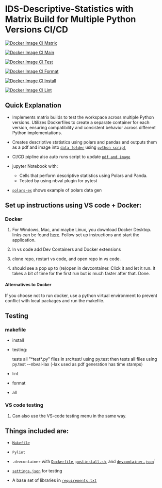 # IDS-Descriptive-Statistics with Matrix Build for Multiple Python Versions CI/CD

[![Docker Image CI Matrix](https://github.com/Nathan-Bush46/IDS706-Matrix-Build/actions/workflows/matrix_test.yml/badge.svg)](https://github.com/Nathan-Bush46/IDS706-Matrix-Build/actions/workflows/matrix_test.yml)


[![Docker Image CI Main](https://github.com/Nathan-Bush46/IDS706-Matrix-Build/actions/workflows/main.yml/badge.svg)](https://github.com/Nathan-Bush46/IDS706-Matrix-Build/actions/workflows/main.yml)

[![Docker Image CI Test](https://github.com/Nathan-Bush46/IDS706-Matrix-Build/actions/workflows/test.yml/badge.svg)](https://github.com/Nathan-Bush46/IDS706-Matrix-Build/actions/workflows/test.yml)

[![Docker Image CI Format](https://github.com/Nathan-Bush46/IDS706-Matrix-Build/actions/workflows/format.yml/badge.svg)](https://github.com/Nathan-Bush46/IDS706-Matrix-Build/actions/workflows/format.yml)

[![Docker Image CI Install](https://github.com/Nathan-Bush46/IDS706-Matrix-Build/actions/workflows/install.yml/badge.svg)](https://github.com/Nathan-Bush46/IDS706-Matrix-Build/actions/workflows/install.yml)

[![Docker Image CI Lint](https://github.com/Nathan-Bush46/IDS706-Matrix-Build/actions/workflows/lint.yml/badge.svg)](https://github.com/Nathan-Bush46/IDS706-Matrix-Build/actions/workflows/lint.yml)


## Quick Explanation

* Implements matrix builds to test the workspace across multiple Python versions. Utilizes Dockerfiles to create a separate container for each version, ensuring compatibility and consistent behavior across different Python implementations.

* Creates descriptive statistics using polars and pandas and outputs them as a pdf and image into [`data folder`](./src/main_workspace/outputs) using [`python script`](./src/main_workspace/stats_pdf.py)
* CI/CD pipline also auto runs script to update [`pdf and image`](./src/main_workspace/outputs)

* jupyter Notebook with: 
    * Cells that perform descriptive statistics using Polars and Panda.
    * Tested by using nbval plugin for pytest
 
* [`polars-ex`](src/main_workspace/polars_example.py) shows example of polars data gen

## Set up instructions using VS code + Docker: 
### Docker
1. For Windows, Mac, and maybe Linux, you download Docker Desktop. links can be found [here](https://docs.docker.com/engine/install/). Follow set up instructions and start the application.

2. In vs code add Dev Containers and Docker extensions 

3. clone repo, restart vs code, and open repo in vs code.

4. should see a pop up to (re)open in devcontainer. Click it and let it run. It takes a bit of time for the first run but is much faster after that. Done.

#### Alternatives to Docker
If you choose not to run docker, use a python virtual environment to prevent conflict with local packages and run the makefile.
 
## Testing

### makefile  
* install

* testing:

    tests all "\*test\*.py" files in src/test/ using py.test then tests all files using py.test --nbval-lax (-lax used as pdf generation has time stamps)

* lint

* format

* all 

### VS code testing  
1. Can also use the VS-code testing menu in the same way.

## Things included are:

* [`Makefile`](Makefile)

* `Pylint`

* `.devcontainer` with [`Dockerfile`](/.devcontainer/Dockerfile), [`postinstall.sh`](/.devcontainer/postinstall.sh), and [`devcontainer.json`](/.devcontainer/devcontainer.json)`

*  [`settings.json`](.vscode/settings.json) for testing

*  A base set of libraries in [`requirements.txt`](requirements.txt)
